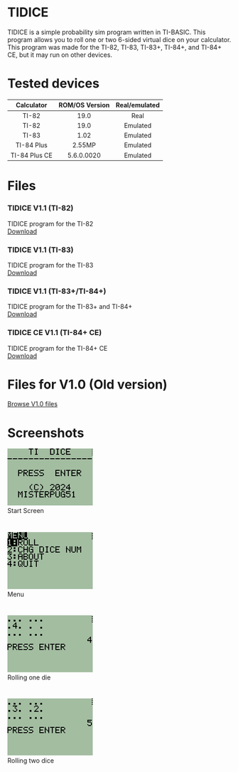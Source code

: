 # TIDICE
TIDICE is a simple probability sim program written in TI-BASIC. This program allows you to roll one or two 6-sided virtual dice on your calculator. This program was made for the TI-82, TI-83, TI-83+, TI-84+, and TI-84+ CE, but it may run on other devices.

# Tested devices
**Calculator**|**ROM/OS Version**|**Real/emulated**
:-----:|:-----:|:-----:
TI-82|19.0|Real
TI-82|19.0|Emulated
TI-83|1.02|Emulated
TI-84 Plus|2.55MP|Emulated
TI-84 Plus CE|5.6.0.0020|Emulated
# Files
### TIDICE V1.1 (TI-82)
TIDICE program for the TI-82<br>
[Download](1.1/TIDICE11.82p)
### TIDICE V1.1 (TI-83)
TIDICE program for the TI-83<br>
[Download](1.1/TIDICE11.83p)
### TIDICE V1.1 (TI-83+/TI-84+)
TIDICE program for the TI-83+ and TI-84+<br>
[Download](1.1/TIDICE11.8xp)
### TIDICE CE V1.1 (TI-84+ CE)
TIDICE program for the TI-84+ CE<br>
[Download](1.1/TIDICE11_CE.8xp)
# Files for V1.0 (Old version)
[Browse V1.0 files](1.0)
# Screenshots
![screenshot](screenshots/screenshot000.png)<br>
Start Screen
#
![screenshot](screenshots/screenshot001.png)<br>
Menu
#
![screenshot](screenshots/screenshot002.png)<br>
Rolling one die
#
![screenshot](screenshots/screenshot003.png)<br>
Rolling two dice
